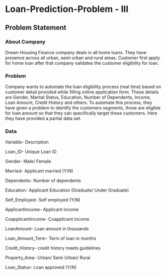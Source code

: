 # Loan-Prediction-Problem - III

## Problem Statement

###  About Company

Dream Housing Finance company deals in all home loans. They have presence across all urban, semi urban and rural areas. Customer first apply for home loan after that company validates the customer eligibility for loan.

### Problem

Company wants to automate the loan eligibility process (real time) based on customer detail provided while filling online application form. These details are Gender, Marital Status, Education, Number of Dependents, Income, Loan Amount, Credit History and others. To automate this process, they have given a problem to identify the customers segments, those are eligible for loan amount so that they can specifically target these customers. Here they have provided a partial data set.

### Data		

  Variable-		            Description
  
  Loan_ID-		            Unique Loan ID
  
  Gender-			            Male/ Female
  
  Married-			            Applicant married (Y/N)
  
  Dependents-		          Number of dependents
  
  Education-		            Applicant Education (Graduate/ Under Graduate)
    
  Self_Employed-	          Self employed (Y/N)
  
  ApplicantIncome-		      Applicant income
  
  CoapplicantIncome-	      Coapplicant income
  
  LoanAmount-		          Loan amount in thousands
  
  Loan_Amount_Term-	      Term of loan in months
  
  Credit_History-		      credit history meets guidelines
  
  Property_Area-		        Urban/ Semi Urban/ Rural
  
  Loan_Status-		          Loan approved (Y/N)
